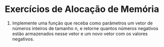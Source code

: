 # Exercícios de Alocação de Memória

1. Implemente uma função que receba como parâmetros um vetor de números inteiros de tamanho n, e retorne quantos números negativos estão armazenados nesse vetor e um novo vetor com os valores negativos.